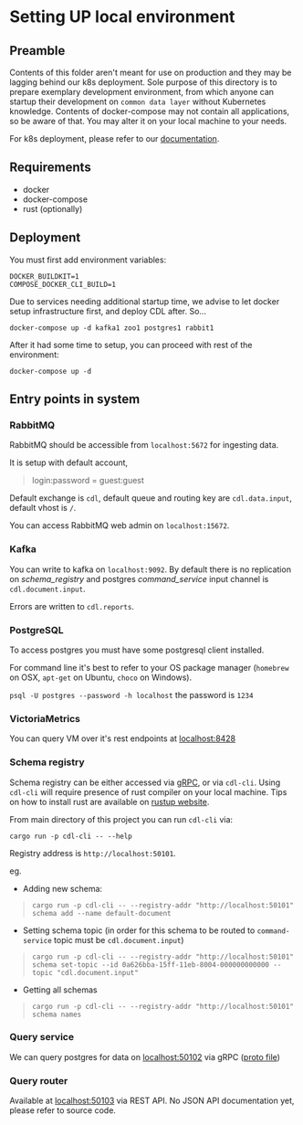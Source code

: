 # Setting UP local environment

## Preamble

Contents of this folder aren't meant for use on production and they may be lagging behind our k8s deployment. 
Sole purpose of this directory is to prepare exemplary development environment, from which anyone can startup their development on 
`common data layer` without Kubernetes knowledge. Contents of docker-compose may not contain all applications, so be aware of that. You may alter it
on your local machine to your needs.

For k8s deployment, please refer to our [documentation](../../docs/K8s-Local-Deployment.md). 

## Requirements
* docker
* docker-compose
* rust (optionally)

## Deployment
You must first add environment variables:

`DOCKER_BUILDKIT=1`  
`COMPOSE_DOCKER_CLI_BUILD=1`

Due to services needing additional startup time, we advise to let docker setup infrastructure first, and deploy CDL after. So...

`docker-compose up -d kafka1 zoo1 postgres1 rabbit1`

After it had some time to setup, you can proceed with rest of the environment:

`docker-compose up -d`

## Entry points in system
### RabbitMQ

RabbitMQ should be accessible from `localhost:5672` for ingesting data.

It is setup with default account,
> login:password = guest:guest

Default exchange is `cdl`, default queue and routing key are `cdl.data.input`, default vhost is `/`.

You can access RabbitMQ web admin on `localhost:15672`.

### Kafka

You can write to kafka on `localhost:9092`.
By default there is no replication on *schema_registry* and postgres *command_service* input channel is `cdl.document.input`.

Errors are written to `cdl.reports`.

### PostgreSQL

To access postgres you must have some postgresql client installed.

For command line it's best to refer to your OS package manager (`homebrew` on OSX, `apt-get` on Ubuntu, `choco` on Windows).

`psql -U postgres --password -h localhost`
the password is `1234`

### VictoriaMetrics

You can query VM over it's rest endpoints at [localhost:8428](http://localhost:8428)

### Schema registry
Schema registry can be either accessed via [gRPC](../../schema-registry/proto/registry.proto), or via `cdl-cli`. Using `cdl-cli` will require presence of rust compiler on your local machine.
Tips on how to install rust are available on [rustup website](https://rustup.rs/).

From main directory of this project you can run `cdl-cli` via:

`cargo run -p cdl-cli -- --help`

Registry address is `http://localhost:50101`.

eg.

* Adding new schema:
> `cargo run -p cdl-cli -- --registry-addr "http://localhost:50101" schema add --name default-document`

* Setting schema topic (in order for this schema to be routed to `command-service` topic must be `cdl.document.input`)
> `cargo run -p cdl-cli -- --registry-addr "http://localhost:50101" schema set-topic --id 0a626bba-15ff-11eb-8004-000000000000 --topic "cdl.document.input"`

* Getting all schemas
> `cargo run -p cdl-cli -- --registry-addr "http://localhost:50101" schema names`

### Query service

We can query postgres for data on [localhost:50102](http://localhost:50102) via gRPC ([proto file](../../query-service/proto/query.proto))

### Query router

Available at [localhost:50103](http://localhost:50103) via REST API. No JSON API documentation yet, please refer to source code.
